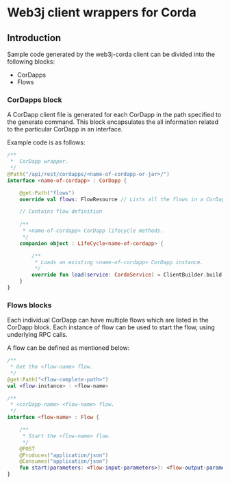 Web3j client wrappers for Corda
===============================

## Introduction

Sample code generated by the web3j-corda client can be divided into the following blocks:

* CorDapps 
* Flows

### CorDapps block

A CorDapp client file is generated for each CorDapp in the path specified to the generate command. 
This block encapsulates the all information related to the particular CorDapp in an interface.

Example code is as follows: 

```kotlin
/**
 *  CorDapp wrapper.
 */
@Path("/api/rest/cordapps/<name-of-cordapp-or-jar>/")
interface <name-of-cordapp> : CorDapp {

    @get:Path("flows")
    override val flows: FlowResource // Lists all the flows in a CorDapp

    // Contains flow definition
    
    /**
     * <name-of-cordapp> CorDapp lifecycle methods.
     */
    companion object : LifeCycle<name-of-cordapp> {

        /**
         * Loads an existing <name-of-cordapp> CorDapp instance.
         */
        override fun load(service: CordaService) = ClientBuilder.build(<name-of-cordapp>::class.java, service, CordaException.Companion::of)
    }
}
```

### Flows blocks

Each individual CorDapp can have multiple flows which are listed in the CorDapp block. 
Each instance of flow can be used to start the flow, using underlying RPC calls.

A flow can be defined as mentioned below:

```kotlin
/**
 * Get the <flow-name> flow.
 */
@get:Path("<flow-complete-path>")
val <flow-instance> : <flow-name>

/**
 * <corDapp-name> <flow-name> flow.
 */
interface <flow-name> : Flow {

    /**
     * Start the <flow-name> flow.
     */
    @POST
    @Produces("application/json")
    @Consumes("application/json")
    fun start(parameters: <flow-input-parameters>): <flow-output-parameters>
}
```